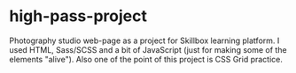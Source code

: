 # high-pass-project
Photography studio web-page as a project for Skillbox learning platform. I used HTML, Sass/SCSS and a bit of JavaScript (just for making some of the elements "alive"). Also one of the point of this project is CSS Grid practice.
